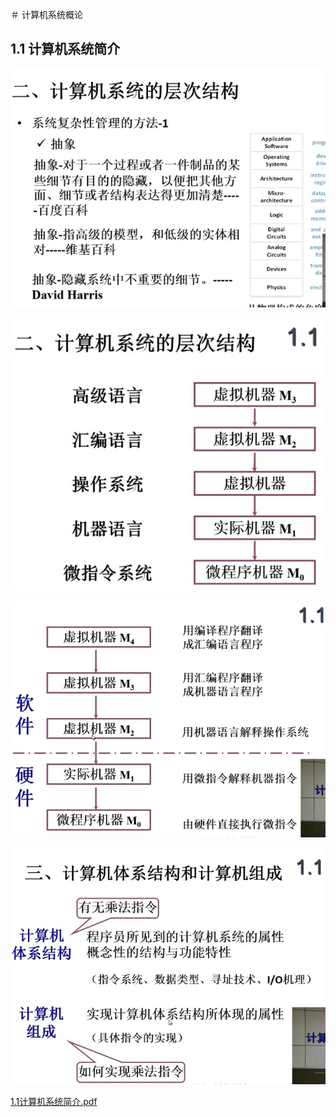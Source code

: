 ＃ 计算机系统概论

## 1.1 计算机系统简介

![](./_image/2018-06-09/2018-06-09-17-46-40.jpg)

![](./_image/2018-06-09/2018-06-09-17-50-27.jpg)

![](./_image/2018-06-09/2018-06-09-17-51-56.jpg)

![](./_image/2018-06-09/2018-06-09-17-54-14.jpg)


[1.1计算机系统简介.pdf](/_attachments/2018-06-09/1.1计算机系统简介.pdf)




